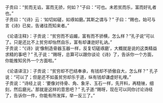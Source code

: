 子贡曰：“贫而无谄，富而无骄，何如？”子曰：“可也。未若贫而乐，富而好礼者也。”   
子贡曰：“《诗》云：‘如切如磋，如琢如磨。’其斯之谓与？” 子曰：“赐也，始可与言《诗》已矣，告诸往而知来者。”


《论语注释》：子贡说：“贫穷而不谄媚，富有而不骄横，怎么样？”孔子说“可以了。只是还比不上贫穷却怡然自乐，富有却谦逊好礼讷。”   
子贡说：“《诗》说‘像制造骨器玉器一样，反复切磋琢磨’，大概就是说的这类精益求精的事吧？” 孔子说：“赐呀，总算可以跟你谈论《诗》了，告诉你一个方面，你能推知另外一个方面啦。”


《论语译注》：子贡说：“贫穷却不巴结奉承，有钱却不骄傲自大，怎么样？” 孔子说：“可以了；但是还不如虽贫穷却乐于道，纵有钱却谦虚好礼哩。”  
子贡说：“诗经上说：‘要像对待骨、角、象牙、玉石一样，先开料，再糙锉，细刻，然后磨光。’ 那就是这样的意思吧？”  孔子道:“赐呀，现在可以同你讨论诗经了，告诉你一件，你能有所发挥，举一反三了。”  